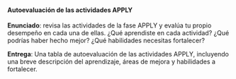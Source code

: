 #### Autoevaluación de las actividades APPLY

**Enunciado**: revisa las actividades de la fase APPLY y evalúa tu propio desempeño en cada una de ellas. ¿Qué aprendiste en cada actividad? ¿Qué podrías haber hecho mejor? ¿Qué habilidades necesitas fortalecer?

**Entrega**: Una tabla de autoevaluación de las actividades APPLY, incluyendo una breve descripción del aprendizaje, áreas de mejora y habilidades a fortalecer.
